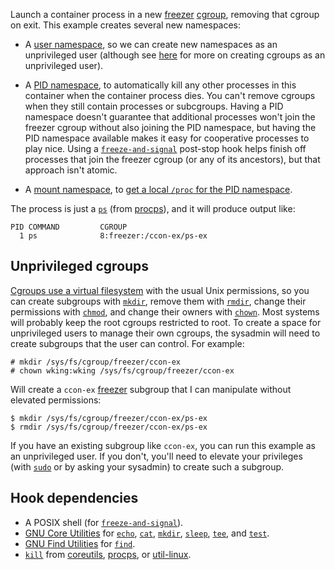 Launch a container process in a new [freezer][] [cgroup][cgroups],
removing that cgroup on exit.  This example creates several new
namespaces:

* A [user namespace][user_namespaces.7], so we can create new
  namespaces as an unprivileged user (although see
  [here](#unprivileged-cgroups) for more on creating cgroups as an
  unprivileged user).

* A [PID namespace][namespaces.7], to automatically kill any other
  processes in this container when the container process dies.  You
  can't remove cgroups when they still contain processes or
  subcgroups.  Having a PID namespace doesn't guarantee that
  additional processes won't join the freezer cgroup without also
  joining the PID namespace, but having the PID namespace available
  makes it easy for cooperative processes to play nice.  Using a
  [`freeze-and-signal`](freeze-and-signal) post-stop hook helps finish
  off processes that join the freezer cgroup (or any of its
  ancestors), but that approach isn't atomic.

* A [mount namespace][namespaces.7], to [get a local `/proc` for the
  PID namespace](../../../README.md#pid-namespace).

The process is just a [`ps`][ps.1] (from [procps][]), and it will
produce output like:

    PID COMMAND         CGROUP
      1 ps              8:freezer:/ccon-ex/ps-ex

## Unprivileged cgroups

[Cgroups use a virtual filesystem][cgroups] with the usual Unix
permissions, so you can create subgroups with [`mkdir`][mkdir.1],
remove them with [`rmdir`][rmdir.1], change their permissions with
[`chmod`][chmod.1], and change their owners with [`chown`][chown.1].
Most systems will probably keep the root cgroups restricted to root.
To create a space for unprivileged users to manage their own cgroups,
the sysadmin will need to create subgroups that the user can control.
For example:

    # mkdir /sys/fs/cgroup/freezer/ccon-ex
    # chown wking:wking /sys/fs/cgroup/freezer/ccon-ex

Will create a `ccon-ex` [freezer][] subgroup that I can manipulate
without elevated permissions:

    $ mkdir /sys/fs/cgroup/freezer/ccon-ex/ps-ex
    $ rmdir /sys/fs/cgroup/freezer/ccon-ex/ps-ex

If you have an existing subgroup like `ccon-ex`, you can run this
example as an unprivileged user.  If you don't, you'll need to elevate
your privileges (with [`sudo`][sudo.8] or by asking your sysadmin) to
create such a subgroup.

## Hook dependencies

* A POSIX shell (for [`freeze-and-signal`](freeze-and-signal)).
* [GNU Core Utilities][coreutils] for [`echo`][echo.1],
  [`cat`][cat.1], [`mkdir`][mkdir.1], [`sleep`][sleep.1],
  [`tee`][tee.1], and [`test`][test.1].
* [GNU Find Utilities][findutils] for [`find`][find.1].
* [`kill`][kill.1] from [coreutils][], [procps][], or [util-linux][].

[coreutils]: http://www.gnu.org/software/coreutils/coreutils.html
[findutils]: http://www.gnu.org/software/findutils/findutils.html
[procps]: https://gitlab.com/procps-ng/procps
[util-linux]: https://www.kernel.org/pub/linux/utils/util-linux/

[cgroups]: https://www.kernel.org/doc/Documentation/cgroups/cgroups.txt
[freezer]: https://www.kernel.org/doc/Documentation/cgroups/freezer-subsystem.txt

[cat.1]: http://man7.org/linux/man-pages/man1/cat.1.html
[chmod.1]: http://man7.org/linux/man-pages/man1/chmod.1.html
[chown.1]: http://man7.org/linux/man-pages/man1/chown.1.html
[echo.1]: http://man7.org/linux/man-pages/man1/echo.1.html
[find.1]: http://man7.org/linux/man-pages/man1/find.1.html
[kill.1]: http://man7.org/linux/man-pages/man1/kill.1.html
[mkdir.1]: http://man7.org/linux/man-pages/man1/mkdir.1.html
[ps.1]: http://man7.org/linux/man-pages/man1/ps.1.html
[rmdir.1]: http://man7.org/linux/man-pages/man1/rmdir.1.html
[sleep.1]: http://man7.org/linux/man-pages/man1/sleep.1.html
[tee.1]: http://man7.org/linux/man-pages/man1/tee.1.html
[test.1]: http://man7.org/linux/man-pages/man1/test.1.html
[namespaces.7]: http://man7.org/linux/man-pages/man7/namespaces.7.html
[user_namespaces.7]: http://man7.org/linux/man-pages/man7/user_namespaces.7.html
[sudo.8]: http://www.sudo.ws/man/1.8.14/sudo.man.html
